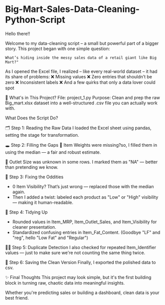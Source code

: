 # Big-Mart-Sales-Data-Cleaning-Python-Script

Hello there!!

Welcome to my data-cleaning script – a small but powerful part of a bigger story.
This project began with one simple question:

    What’s hiding inside the messy sales data of a retail giant like Big Mart?"

As I opened the Excel file, I realized – like every real-world dataset – it had its share of problems:
❌ Missing values
❌ Zero entries that shouldn’t be zero
❌ Inconsistent labels
❌ And a few quirks that only a data lover could spot

📂 What's in This Project?
File: project_1.py
Purpose: Clean and prep the raw Big_mart.xlsx dataset into a well-structured .csv file you can actually work with.

What Does the Script Do?

🗂️ Step 1: Reading the Raw Data
I loaded the Excel sheet using pandas, setting the stage for transformation.


🕳️ Step 2: Filling the Gaps
🧪 Item Weights were missing?so, I filled them in using the median — a fair and robust estimate.

🏬 Outlet Size was unknown in some rows. I marked them as "NA" — better than pretending we know.

🚫 Step 3: Fixing the Oddities
- 0 Item Visibility? That’s just wrong — replaced those with the median again.
- Then I added a twist: labeled each product as "Low" or "High" visibility — making it human-readable.

🧹 Step 4: Tidying Up
- Rounded values in Item_MRP, Item_Outlet_Sales, and Item_Visibility for cleaner presentation.
- Standardized confusing entries in Item_Fat_Content. (Goodbye "LF" and "reg", hello "Low Fat" and "Regular")

🕵️‍♀️ Step 5: Duplicate Detection
I also checked for repeated Item_Identifier values — just to make sure we're not counting the same thing twice.

💾 Step 6: Saving the Clean Version
Finally, I exported the polished data to csv.

✨ Final Thoughts
This project may look simple, but it's the first building block in turning raw, chaotic data into meaningful insights.

Whether you're predicting sales or building a dashboard, clean data is your best friend.
